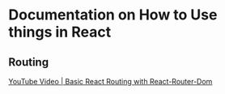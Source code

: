 # Documentation on How to Use things in React

## Routing

[YouTube Video | Basic React Routing with React-Router-Dom](https://www.youtube.com/watch?v=GkDxOmtKgvw&t=10s)

